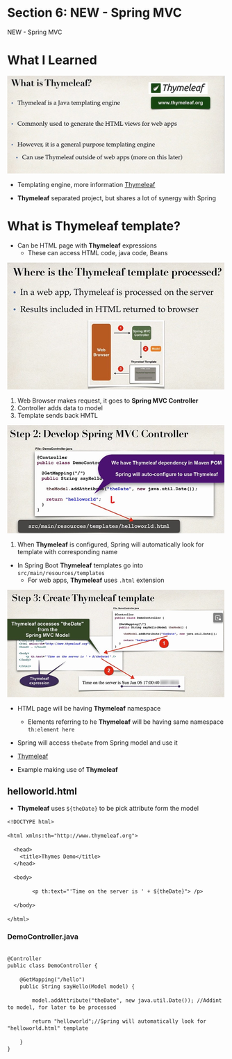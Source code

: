 # Section 6: NEW - Spring MVC

NEW - Spring MVC

# What I Learned


<img src="thymeleaf.jpg"  alt="alt text" width="500"/>

- Templating engine, more information [Thymeleaf](www.thymeleaf.org)

- **Thymeleaf** separated project, but shares a lot of synergy with Spring

# What is Thymeleaf template?

- Can be HTML page with **Thymeleaf** expressions
    - These can access HTML code, java code, Beans
    
<img src="templateThymeleaf.jpg"  alt="alt text" width="500"/>

1. Web Browser makes request, it goes to **Spring MVC Controller**
2. Controller adds data to model
3. Template sends back HMTL

<img src="developingSpringMVC.jpg"  alt="alt text" width="500"/>

1. When **Thymeleaf** is configured, Spring will automatically look for template with corresponding name

- In Spring Boot **Thymeleaf** templates go into `src/main/resources/templates`
    - For web apps, **Thymeleaf** uses `.html` extension

<img src="Thymelef template.jpg"  alt="alt text" width="500"/>

- HTML page will be having **Thymeleaf** namespace
    - Elements referring to he **Thymeleaf** will be having same namespace `th:element here`
- Spring will access `theDate` from Spring model and use it

- [Thymeleaf](www.thymeleaf.org)

- Example making use of **Thymeleaf**
## helloworld.html

- **Thymeleaf** uses `${theDate}` to be pick attribute form the model

```
<!DOCTYPE html>

<html xmlns:th="http://www.thymeleaf.org">

  <head>
    <title>Thymes Demo</title>
  </head>

  <body>
  
   		<p th:text="'Time on the server is ' + ${theDate}"> /p>
  
  </body>

</html>
```

### DemoController.java

```

@Controller
public class DemoController {
	
	@GetMapping("/hello")
	public String sayHello(Model model) {

		model.addAttribute("theDate", new java.util.Date()); //Addint to model, for later to be processed 
		
		return "helloworld";//Spring will automatically look for "helloworld.html" template
		
	}
}

```